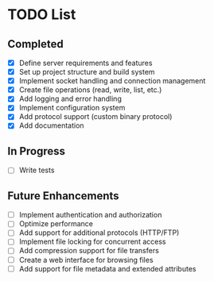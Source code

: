 # TODO List

## Completed
- [x] Define server requirements and features
- [x] Set up project structure and build system
- [x] Implement socket handling and connection management
- [x] Create file operations (read, write, list, etc.)
- [x] Add logging and error handling
- [x] Implement configuration system
- [x] Add protocol support (custom binary protocol)
- [x] Add documentation

## In Progress
- [ ] Write tests

## Future Enhancements
- [ ] Implement authentication and authorization
- [ ] Optimize performance
- [ ] Add support for additional protocols (HTTP/FTP)
- [ ] Implement file locking for concurrent access
- [ ] Add compression support for file transfers
- [ ] Create a web interface for browsing files
- [ ] Add support for file metadata and extended attributes
